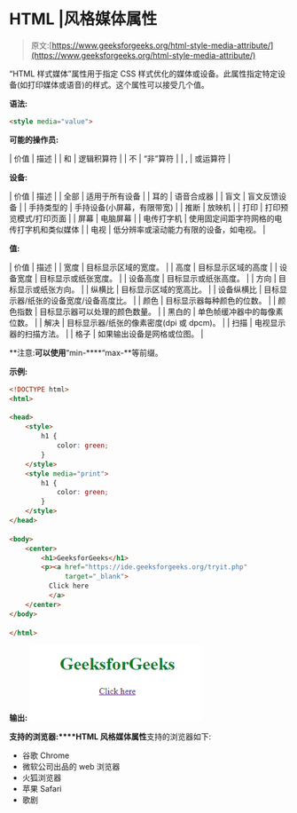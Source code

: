 # HTML |风格媒体属性

> 原文:[https://www.geeksforgeeks.org/html-style-media-attribute/](https://www.geeksforgeeks.org/html-style-media-attribute/)

“HTML 样式媒体”属性用于指定 CSS 样式优化的媒体或设备。此属性指定特定设备(如打印媒体或语音)的样式。这个属性可以接受几个值。

**语法:**

```html
<style media="value">
```

**可能的操作员:**

| 价值 | 描述 |
| 和 | 逻辑积算符 |
| 不 | “非”算符 |
| , | 或运算符 |

**设备:**

| 价值 | 描述 |
| 全部 | 适用于所有设备 |
| 耳的 | 语音合成器 |
| 盲文 | 盲文反馈设备 |
| 手持类型的 | 手持设备(小屏幕，有限带宽) |
| 推断 | 放映机 |
| 打印 | 打印预览模式/打印页面 |
| 屏幕 | 电脑屏幕 |
| 电传打字机 | 使用固定间距字符网格的电传打字机和类似媒体 |
| 电视 | 低分辨率或滚动能力有限的设备，如电视。 |

**值:**

| 价值 | 描述 |
| 宽度 | 目标显示区域的宽度。 |
| 高度 | 目标显示区域的高度 |
| 设备宽度 | 目标显示或纸张宽度。 |
| 设备高度 | 目标显示或纸张高度。 |
| 方向 | 目标显示或纸张方向。 |
| 纵横比 | 目标显示区域的宽高比。 |
| 设备纵横比 | 目标显示器/纸张的设备宽度/设备高度比。 |
| 颜色 | 目标显示器每种颜色的位数。 |
| 颜色指数 | 目标显示器可以处理的颜色数量。 |
| 黑白的 | 单色帧缓冲器中的每像素位数。 |
| 解决 | 目标显示器/纸张的像素密度(dpi 或 dpcm)。 |
| 扫描 | 电视显示器的扫描方法。 |
| 格子 | 如果输出设备是网格或位图。 |

**注意:**可以使用**“min-****“max-**等前缀。

**示例:**

```html
<!DOCTYPE html>
<html>

<head>
    <style>
        h1 {
            color: green;
        }
    </style>
    <style media="print">
        h1 {
            color: green;
        }
    </style>
</head>

<body>
    <center>
        <h1>GeeksforGeeks</h1>
        <p><a href="https://ide.geeksforgeeks.org/tryit.php" 
              target="_blank">
          Click here
          </a>
    </center>
</body>

</html>
```

**输出:**
![](img/b9f58b6f6f5d7a65b546066aed561ddc.png)

**支持的浏览器:****HTML 风格媒体属性**支持的浏览器如下:

*   谷歌 Chrome
*   微软公司出品的 web 浏览器
*   火狐浏览器
*   苹果 Safari
*   歌剧